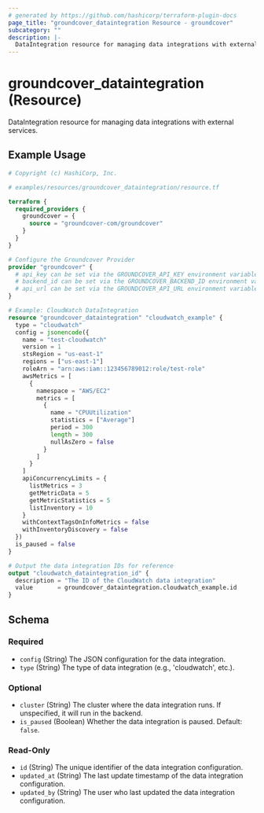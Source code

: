 ```yaml
---
# generated by https://github.com/hashicorp/terraform-plugin-docs
page_title: "groundcover_dataintegration Resource - groundcover"
subcategory: ""
description: |-
  DataIntegration resource for managing data integrations with external services.
---
```


# groundcover_dataintegration (Resource)

DataIntegration resource for managing data integrations with external services.

## Example Usage

```terraform
# Copyright (c) HashiCorp, Inc.

# examples/resources/groundcover_dataintegration/resource.tf

terraform {
  required_providers {
    groundcover = {
      source = "groundcover-com/groundcover"
    }
  }
}

# Configure the Groundcover Provider
provider "groundcover" {
  # api_key can be set via the GROUNDCOVER_API_KEY environment variable
  # backend_id can be set via the GROUNDCOVER_BACKEND_ID environment variable
  # api_url can be set via the GROUNDCOVER_API_URL environment variable (optional)
}

# Example: CloudWatch DataIntegration
resource "groundcover_dataintegration" "cloudwatch_example" {
  type = "cloudwatch"
  config = jsonencode({
    name = "test-cloudwatch"
    version = 1
    stsRegion = "us-east-1"
    regions = ["us-east-1"]
    roleArn = "arn:aws:iam::123456789012:role/test-role"
    awsMetrics = [
      {
        namespace = "AWS/EC2"
        metrics = [
          {
            name = "CPUUtilization"
            statistics = ["Average"]
            period = 300
            length = 300
            nullAsZero = false
          }
        ]
      }
    ]
    apiConcurrencyLimits = {
      listMetrics = 3
      getMetricData = 5
      getMetricStatistics = 5
      listInventory = 10
    }
    withContextTagsOnInfoMetrics = false
    withInventoryDiscovery = false
  })
  is_paused = false
}

# Output the data integration IDs for reference
output "cloudwatch_dataintegration_id" {
  description = "The ID of the CloudWatch data integration"
  value       = groundcover_dataintegration.cloudwatch_example.id
}
```

<!-- schema generated by tfplugindocs -->
## Schema

### Required

- `config` (String) The JSON configuration for the data integration.
- `type` (String) The type of data integration (e.g., 'cloudwatch', etc.).

### Optional

- `cluster` (String) The cluster where the data integration runs. If unspecified, it will run in the backend.
- `is_paused` (Boolean) Whether the data integration is paused. Default: `false`.

### Read-Only

- `id` (String) The unique identifier of the data integration configuration.
- `updated_at` (String) The last update timestamp of the data integration configuration.
- `updated_by` (String) The user who last updated the data integration configuration.
